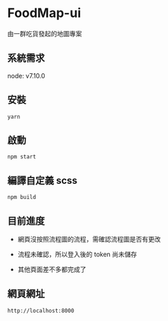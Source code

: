 # FoodMap-ui
由一群吃貨發起的地圖專案

## 系統需求

node: v7.10.0

## 安裝

```
yarn
```

## 啟動

```
npm start
```

## 編譯自定義 scss 

```
npm build
```

## 目前進度

- 網頁沒按照流程圖的流程，需確認流程圖是否有更改

- 流程未確認，所以登入後的 token 尚未儲存

- 其他頁面差不多都完成了


## 網頁網址

`http://localhost:8000`


